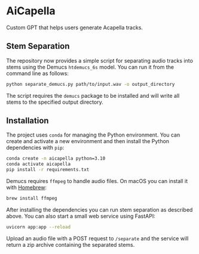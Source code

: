 # AiCapella

Custom GPT that helps users generate Acapella tracks.

## Stem Separation

The repository now provides a simple script for separating audio
tracks into stems using the Demucs `htdemucs_6s` model. You can run it
from the command line as follows:

```bash
python separate_demucs.py path/to/input.wav -o output_directory
```

The script requires the `demucs` package to be installed and will
write all stems to the specified output directory.

## Installation

The project uses `conda` for managing the Python environment. You can create
and activate a new environment and then install the Python dependencies with
`pip`:

```bash
conda create -n aicapella python=3.10
conda activate aicapella
pip install -r requirements.txt
```

Demucs requires `ffmpeg` to handle audio files. On macOS you can install it
with [Homebrew](https://brew.sh/):

```bash
brew install ffmpeg
```

After installing the dependencies you can run stem separation as described
above. You can also start a small web service using FastAPI:

```bash
uvicorn app:app --reload
```

Upload an audio file with a POST request to `/separate` and the service will
return a zip archive containing the separated stems.
